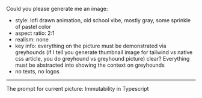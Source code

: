 Could you please generate me an image:

- style: lofi drawn animation, old school vibe, mostly gray, some sprinkle of pastel color
- aspect ratio: 2:1
- realism: none
- key info: everything on the picture must be demonstrated via greyhounds (if I tell you generate thumbnail image for tailwind vs native css article, you do greyhound vs greyhound picture) clear? Everything must be abstracted into showing the context on greyhounds
- no texts, no logos

---

The prompt for current picture: Immutability in Typescript
